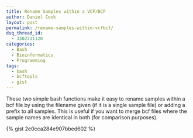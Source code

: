 ```yaml
---
title: Rename Samples within a VCF/BCF
author: Daniel Cook
layout: post
permalink: /rename-samples-within-vcfbcf/
dsq_thread_id:
  - 3302711120
categories:
  - Bash
  - Bioinformatics
  - Programming
tags:
  - bash
  - bcftools
  - gist
---
```

These two simple bash functions make it easy to rename samples within a bcf file by using the filename given (if it is a single sample file) or adding a prefix to all samples. This is useful if you want to merge bcf files where the sample names are identical in both (for comparison purposes).

{% gist 2e0cca284e907bbed602 %}